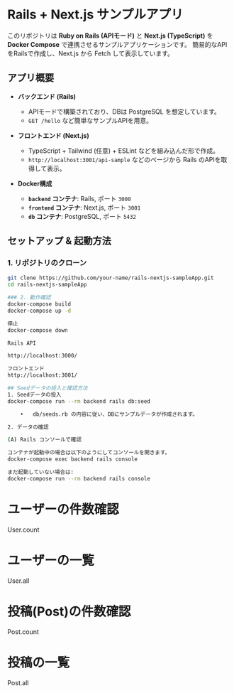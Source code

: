# Rails + Next.js サンプルアプリ

このリポジトリは **Ruby on Rails (APIモード)** と **Next.js (TypeScript)** を **Docker Compose** で連携させるサンプルアプリケーションです。
簡易的なAPIをRailsで作成し、Next.js から Fetch して表示しています。

## アプリ概要

- **バックエンド (Rails)**
  - APIモードで構築されており、DBは PostgreSQL を想定しています。
  - `GET /hello` など簡単なサンプルAPIを用意。

- **フロントエンド (Next.js)**
  - TypeScript + Tailwind (任意) + ESLint などを組み込んだ形で作成。
  - `http://localhost:3001/api-sample` などのページから Rails のAPIを取得して表示。

- **Docker構成**
  - **`backend` コンテナ**: Rails, ポート `3000`
  - **`frontend` コンテナ**: Next.js, ポート `3001`
  - **`db` コンテナ**: PostgreSQL, ポート `5432`

## セットアップ & 起動方法

### 1. リポジトリのクローン

```bash
git clone https://github.com/your-name/rails-nextjs-sampleApp.git
cd rails-nextjs-sampleApp

### 2. 動作確認
docker-compose build
docker-compose up -d

停止
docker-compose down

Rails API

http://localhost:3000/

フロントエンド
http://localhost:3001/

## Seedデータの投入と確認方法
1. Seedデータの投入
docker-compose run --rm backend rails db:seed

	•	db/seeds.rb の内容に従い、DBにサンプルデータが作成されます。

2. データの確認

(A) Rails コンソールで確認

コンテナが起動中の場合は以下のようにしてコンソールを開きます。
docker-compose exec backend rails console

まだ起動していない場合は:
docker-compose run --rm backend rails console

```
# ユーザーの件数確認
User.count

# ユーザーの一覧
User.all

# 投稿(Post)の件数確認
Post.count

# 投稿の一覧
Post.all
```